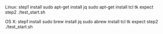 Linux:
step1 install
sudo apt-get install jq
sudo apt-get install tcl tk expect
step2 ./test_start.sh

OS X:
step1 install
sudo brew install jq
sudo abrew install tcl tk expect
step2 ./test_start.sh

